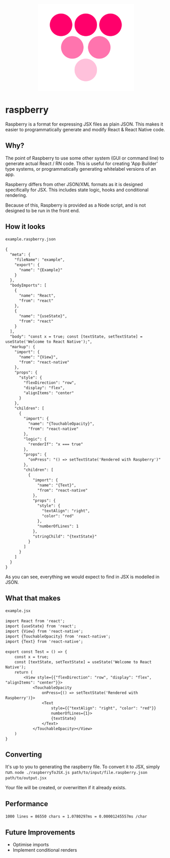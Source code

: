 <p align="center">
  <img width="300" src="logo.png" />
</p>

# raspberry
Raspberry is a format for expressing JSX files as plain JSON. This makes it easier to programmatically generate and modify React & React Native code.

## Why?
The point of Raspberry to use some other system (GUI or command line) to generate actual React / RN code. 
This is useful for creating 'App Builder' type systems, or programmatically generating whitelabel versions of an app. 

Raspberry differs from other JSON/XML formats as it is designed specifically for JSX. This includes state logic, hooks and conditional rendering.

Because of this, Raspberry is provided as a Node script, and is not designed to be run in the front end.

## How it looks
```
example.raspberry.json

{
  "meta": {
    "fileName": "example",
    "export": {
      "name": "{Example}"
    }
  },
  "bodyImports": [
    {
      "name": "React",
      "from": "react"
    },
    {
      "name": "{useState}",
      "from": "react"
    }
  ],
  "body": "const x = true; const [textState, setTextState] = useState('Welcome to React Native');",
  "markup": {
    "import": {
      "name": "{View}",
      "from": "react-native"
    },
    "props": {
      "style": {
        "flexDirection": "row",
        "display": "flex",
        "alignItems": "center"
      }
    },
    "children": [
      {
        "import": {
          "name": "{TouchableOpacity}",
          "from": "react-native"
        },
        "logic": {
          "renderIf": "x === true"
        },
        "props": {
          "onPress": "() => setTextState('Rendered with Raspberry')"
        },
        "children": [
          {
            "import": {
              "name": "{Text}",
              "from": "react-native"
            },
            "props": {
              "style": {
                "textAlign": "right",
                "color": "red"
              },
              "numberOfLines": 1
            },
            "stringChild": "{textState}"
          }
        ]
      }
    ]
  }
}
```

As you can see, everything we would expect to find in JSX is modelled in JSON.

## What that makes
```
example.jsx

import React from 'react';
import {useState} from 'react';
import {View} from 'react-native';
import {TouchableOpacity} from 'react-native';
import {Text} from 'react-native';

export const Test = () => {
    const x = true;
    const [textState, setTextState] = useState('Welcome to React Native');
    return (
        <View style={{"flexDirection": "row", "display": "flex", "alignItems": "center"}}>
            <TouchableOpacity
                onPress={() => setTextState('Rendered with Raspberry')}>
                <Text
                    style={{"textAlign": "right", "color": "red"}}
                    numberOfLines={1}>
                    {textState}
                </Text>
            </TouchableOpacity></View>
    )
}
```

## Converting
It's up to you to generating the raspberry file. To convert it to JSX, simply run.
`node ./raspberryToJSX.js path/to/input/file.raspberry.json path/to/output.jsx`

Your file will be created, or overwritten if it already exists.

## Performance
`1000 lines = 86550 chars = 1.0780297ms = 0.00001245557ms /char`

## Future Improvements
- Optimise imports
- Implement conditional renders